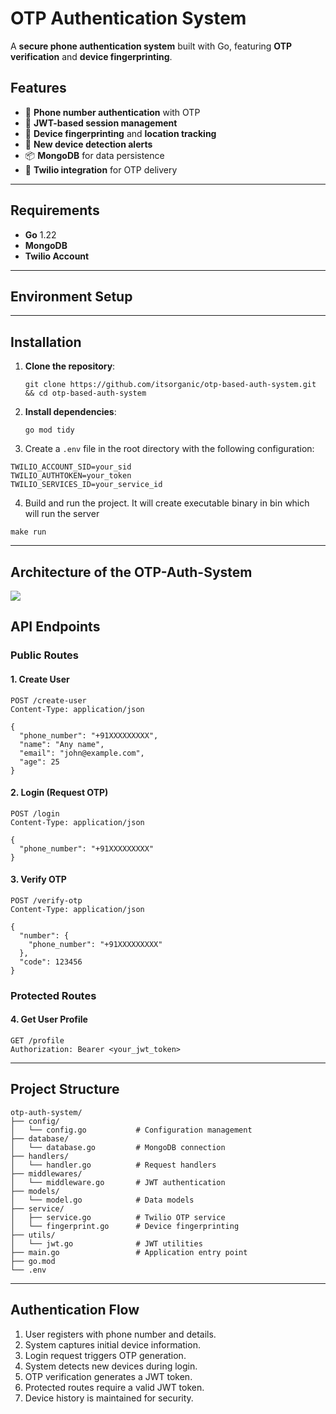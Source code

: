 
# OTP Authentication System

A **secure phone authentication system** built with Go, featuring **OTP verification** and **device fingerprinting**.

## Features
- 📱 **Phone number authentication** with OTP
- 🔐 **JWT-based session management**
- 📍 **Device fingerprinting** and **location tracking**
- 🚨 **New device detection alerts**
- 📦 **MongoDB** for data persistence
- 🔄 **Twilio integration** for OTP delivery

---

## Requirements
- **Go** 1.22
- **MongoDB**
- **Twilio Account**

---

## Environment Setup
---

## Installation

1. **Clone the repository**:
    ```plaintext
    git clone https://github.com/itsorganic/otp-based-auth-system.git && cd otp-based-auth-system
    ```

2. **Install dependencies**:
    ```plaintext
    go mod tidy
    ```
3. Create a `.env` file in the root directory with the following configuration:

```plaintext
TWILIO_ACCOUNT_SID=your_sid
TWILIO_AUTHTOKEN=your_token
TWILIO_SERVICES_ID=your_service_id
```

4. Build and run the project. It will create executable binary in bin which will run the server
```
make run
```
---

## Architecture of the OTP-Auth-System 
<img src="https://github.com/ItsOrganic/OTP-Based-Auth-System/assets/diagram.png" align="center">

## API Endpoints

### Public Routes

#### 1. Create User
```plaintext
POST /create-user
Content-Type: application/json

{
  "phone_number": "+91XXXXXXXXX",
  "name": "Any name",
  "email": "john@example.com",
  "age": 25
}
```

#### 2. Login (Request OTP)
```plaintext
POST /login
Content-Type: application/json

{
  "phone_number": "+91XXXXXXXXX"
}
```

#### 3. Verify OTP
```plaintext
POST /verify-otp
Content-Type: application/json

{
  "number": {
    "phone_number": "+91XXXXXXXXX"
  },
  "code": 123456
}
```

### Protected Routes

#### 4. Get User Profile
```plaintext
GET /profile
Authorization: Bearer <your_jwt_token>
```

---

## Project Structure

```plaintext
otp-auth-system/
├── config/
│   └── config.go           # Configuration management
├── database/
│   └── database.go         # MongoDB connection
├── handlers/
│   └── handler.go          # Request handlers
├── middlewares/
│   └── middleware.go       # JWT authentication
├── models/
│   └── model.go            # Data models
├── service/
│   ├── service.go          # Twilio OTP service
│   └── fingerprint.go      # Device fingerprinting
├── utils/
│   └── jwt.go              # JWT utilities
├── main.go                 # Application entry point
├── go.mod
└── .env
```

---

## Authentication Flow

1. User registers with phone number and details.
2. System captures initial device information.
3. Login request triggers OTP generation.
4. System detects new devices during login.
5. OTP verification generates a JWT token.
6. Protected routes require a valid JWT token.
7. Device history is maintained for security.
